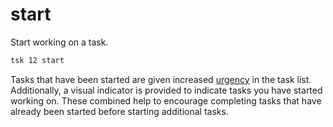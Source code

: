 # start

Start working on a task.

```bash
tsk 12 start
```

Tasks that have been started are given increased [urgency](../urgency.md) in the
task list. Additionally, a visual indicator is provided to indicate tasks you
have started working on. These combined help to encourage completing tasks that
have already been started before starting additional tasks.

